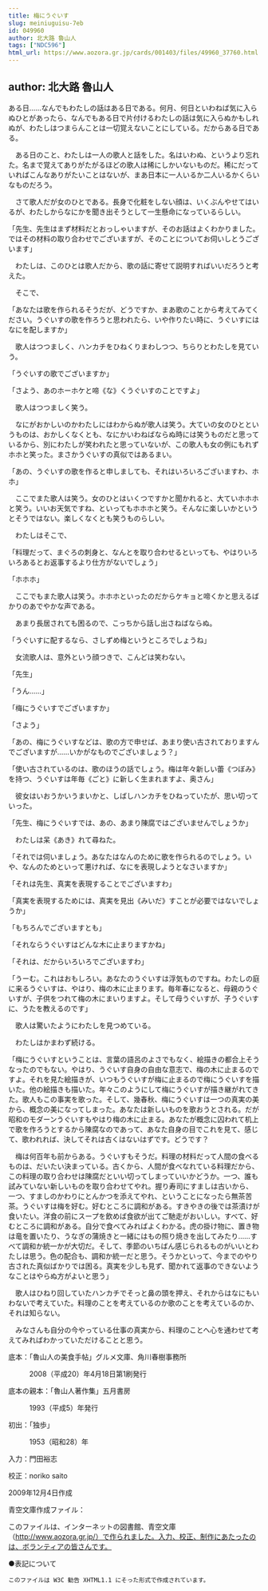 ```yaml
---
title: 梅にうぐいす
slug: meiniuguisu-7eb
id: 049960
author: 北大路 魯山人
tags: ["NDC596"]
html_url: https://www.aozora.gr.jp/cards/001403/files/49960_37760.html
---
```


## author: 北大路 魯山人

ある日……なんでもわたしの話はある日である。何月、何日といわねば気に入らぬひとがあったら、なんでもある日で片付けるわたしの話は気に入らぬかもしれぬが、わたしはつまらんことは一切覚えないことにしている。だからある日である。

　ある日のこと、わたしは一人の歌人と話をした。名はいわぬ、というより忘れた。名まで覚えてありがたがるほどの歌人は稀にしかいないものだ。稀にだっていればこんなありがたいことはないが、まあ日本に一人いるか二人いるかくらいなものだろう。

　さて歌人だが女のひとである。長身で化粧をしない顔は、いくぶんやせてはいるが、わたしからなにかを聞き出そうとして一生懸命になっているらしい。

「先生、先生はまず材料だとおっしゃいますが、そのお話はよくわかりました。ではその材料の取り合わせでございますが、そのことについてお伺いしとうございます」

　わたしは、このひとは歌人だから、歌の話に寄せて説明すればいいだろうと考えた。

　そこで、

「あなたは歌を作られるそうだが、どうですか、まあ歌のことから考えてみてください。うぐいすの歌を作ろうと思われたら、いや作りたい時に、うぐいすにはなにを配しますか」

　歌人はつつましく、ハンカチをひねくりまわしつつ、ちらりとわたしを見ていう。

「うぐいすの歌でございますか」

「さよう、あのホーホケと啼《な》くうぐいすのことですよ」

　歌人はつつましく笑う。

　なにがおかしいのかわたしにはわからぬが歌人は笑う。大ていの女のひとというものは、おかしくなくとも、なにかいわねばならぬ時には笑うものだと思っているから、別にわたしが笑われたと思っていないが、この歌人も女の例にもれずホホと笑った。まさかうぐいすの真似ではあるまい。

「あの、うぐいすの歌を作ると申しましても、それはいろいろございますわ、ホホ」

　ここでまた歌人は笑う。女のひとはいくつですかと聞かれると、大ていホホホと笑う。いいお天気ですね、といってもホホホと笑う。そんなに楽しいかというとそうではない。楽しくなくとも笑うものらしい。

　わたしはそこで、

「料理だって、まぐろの刺身と、なんとを取り合わせるといっても、やはりいろいろあるとお返事するより仕方がないでしょう」

「ホホホ」

　ここでもまた歌人は笑う。ホホホといったのだからケキョと啼くかと思えるばかりのあでやかな声である。

　あまり長居されても困るので、こっちから話し出さねばならぬ。

「うぐいすに配するなら、さしずめ梅というところでしょうね」

　女流歌人は、意外という顔つきで、こんどは笑わない。

「先生」

「うん……」

「梅にうぐいすでございますか」

「さよう」

「あの、梅にうぐいすなどは、歌の方で申せば、あまり使い古されておりますんでございますが……いかがなものでございましょう？」

「使い古されているのは、歌のほうの話でしょう。梅は年々新しい蕾《つぼみ》を持つ、うぐいすは年毎《ごと》に新しく生まれますよ、奥さん」

　彼女はいおうかいうまいかと、しばしハンカチをひねっていたが、思い切っていった。

「先生、梅にうぐいすでは、あの、あまり陳腐ではございませんでしょうか」

　わたしは呆《あき》れて尋ねた。

「それでは伺いましょう。あなたはなんのために歌を作られるのでしょう。いや、なんのためといって悪ければ、なにを表現しようとなさいますか」

「それは先生、真実を表現することでございますわ」

「真実を表現するためには、真実を見出《みいだ》すことが必要ではないでしょうか」

「もちろんでございますとも」

「それならうぐいすはどんな木に止まりますかね」

「それは、だからいろいろでございますわ」

「うーむ。これはおもしろい。あなたのうぐいすは浮気ものですね。わたしの庭に来るうぐいすは、やはり、梅の木に止まります。毎年春になると、母親のうぐいすが、子供をつれて梅の木にまいりますよ。そして母うぐいすが、子うぐいすに、うたを教えるのです」

　歌人は驚いたようにわたしを見つめている。

　わたしはかまわず続ける。

「梅にうぐいすということは、言葉の語呂のよさでもなく、絵描きの都合上そうなったのでもない。やはり、うぐいす自身の自由な意志で、梅の木に止まるのですよ。それを見た絵描きが、いつもうぐいすが梅に止まるので梅にうぐいすを描いた。他の絵描きも描いた。年々このようにして梅にうぐいすが描き継がれてきた。歌人もこの事実を歌った。そして、幾春秋、梅にうぐいすは一つの真実の美から、概念の美になってしまった。あなたは新しいものを歌おうとされる。だが昭和のモダーンうぐいすもやはり梅の木に止まる。あなたが概念に囚われて机上で歌を作ろうとするから陳腐なのであって、あなた自身の目でこれを見て、感じて、歌われれば、決してそれは古くはないはずです。どうです？

　梅は何百年も前からある。うぐいすもそうだ。料理の材料だって人間の食べるものは、だいたい決まっている。古くから、人間が食べなれている料理だから、この料理の取り合わせは陳腐だといい切ってしまっていいかどうか。一つ、誰も試みていない新しいものを取り合わせてやれ。握り寿司にすましは古いから、一つ、すましのかわりにとんかつを添えてやれ、ということになったら無茶苦茶。うぐいすは梅を好む。好むところに調和がある。すきやきの後では茶漬けが食いたい。洋食の前にスープを飲めば食欲が出てご馳走がおいしい。すべて、好むところに調和がある。自分で食べてみればよくわかる。虎の掛け物に、置き物は竜を置いたり、うなぎの蒲焼きと一緒にはもの照り焼きを出してみたり……すべて調和か統一かが大切だ。そして、季節のいちばん感じられるものがいいとわたしは思う。色の配合も、調和か統一だと思う。そうかといって、今までのやり古された真似ばかりでは困る。真実を少しも見ず、聞かれて返事のできないようなことはやらぬ方がよいと思う」

　歌人はひねり回していたハンカチでそっと鼻の頭を押え、それからはなにもいわないで考えていた。料理のことを考えているのか歌のことを考えているのか、それは知らない。

　みなさんも自分の今やっている仕事の真実から、料理のことへ心を通わせて考えてみればわかっていただけることと思う。













底本：「魯山人の美食手帖」グルメ文庫、角川春樹事務所


　　　2008（平成20）年4月18日第1刷発行

底本の親本：「魯山人著作集」五月書房

　　　1993（平成5）年発行

初出：「独歩」

　　　1953（昭和28）年

入力：門田裕志

校正：noriko saito

2009年12月4日作成

青空文庫作成ファイル：

このファイルは、インターネットの図書館、青空文庫（http://www.aozora.gr.jp/）で作られました。入力、校正、制作にあたったのは、ボランティアの皆さんです。











●表記について


	このファイルは W3C 勧告 XHTML1.1 にそった形式で作成されています。